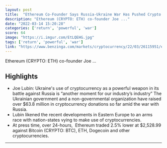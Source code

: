 ```yaml
---
layout: post
title:  "Ethereum Co-Founder Says Russia-Ukraine War Has Pushed Crypto Adoption To A Point Of 'No Return' | Benzinga"
description: "Ethereum (CRYPTO: ETH) co-founder Joe ..."
date: "2022-03-14 15:20:28"
categories: ['return', 'powerful', 'war']
score: 64
image: "https://i.imgur.com/EtLQEHG.jpg"
tags: ['return', 'powerful', 'war']
link: "https://www.benzinga.com/markets/cryptocurrency/22/03/26115951/ethereum-co-founder-says-russia-ukraine-war-has-pushed-crypto-adoption-to-a-point-of-no-re"
---
```


Ethereum (CRYPTO: ETH) co-founder Joe ...

## Highlights

- Joe Lubin: Ukraine's use of cryptocurrency as a powerful weapon in its battle against Russia is “another moment for our industry’s industry” The Ukrainian government and a non-governmental organization have raised over $63.8 million in cryptocurrency donations so far amid the war with Russia.
- Lubin likened the recent developments in Eastern Europe to an arms race with nation-states vying to make use of cryptocurrencies.
- At press time, over 24-hours,  Ethereum traded 2.5% lower at $2,528.99 against Bitcoin (CRYPTO: BTC), ETH, Dogecoin and other cryptocurrencies.

---
